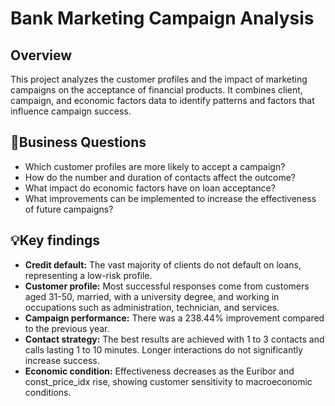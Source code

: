 # Bank Marketing Campaign Analysis

## Overview
This project analyzes the customer profiles and the impact of marketing campaigns on the acceptance of financial products. It combines client, campaign, and economic factors data to identify patterns and factors that influence campaign success.

## 🎯Business Questions
- Which customer profiles are more likely to accept a campaign?
- How do the number and duration of contacts affect the outcome?
- What impact do economic factors have on loan acceptance?
- What improvements can be implemented to increase the effectiveness of future campaigns?

## 💡Key findings
- **Credit default:** The vast majority of clients do not default on loans, representing a low-risk profile.
- **Customer profile:** Most successful responses come from customers aged 31-50, married, with a university degree, and working in occupations such as administration, technician, and services.
- **Campaign performance:** There was a 238.44% improvement compared to the previous year.
- **Contact strategy:** The best results are achieved with 1 to 3 contacts and calls lasting 1 to 10 minutes. Longer interactions do not significantly increase success.
- **Economic condition:** Effectiveness decreases as the Euribor and const_price_idx rise, showing customer sensitivity to macroeconomic conditions.
